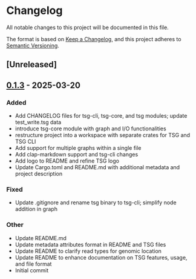 # Changelog

All notable changes to this project will be documented in this file.

The format is based on [Keep a Changelog](https://keepachangelog.com/en/1.0.0/),
and this project adheres to [Semantic Versioning](https://semver.org/spec/v2.0.0.html).

## [Unreleased]

## [0.1.3](https://github.com/cauliyang/tsg/compare/tsg-cli-v0.1.2...tsg-cli-v0.1.3) - 2025-03-20

### Added

- Add CHANGELOG files for tsg-cli, tsg-core, and tsg modules; update test_write.tsg data
- introduce tsg-core module with graph and I/O functionalities
- restructure project into a workspace with separate crates for TSG and TSG CLI
- Add support for multiple graphs within a single file
- Add clap-markdown support and tsg-cli changes
- Add logo to README and refine TSG logo
- Update Cargo.toml and README.md with additional metadata and project description

### Fixed

- Update .gitignore and rename tsg binary to tsg-cli; simplify node addition in graph

### Other

- Update README.md
- Update metadata attributes format in README and TSG files
- Update README to clarify read types for genomic location
- Update README to enhance documentation on TSG features, usage, and file format
- Initial commit
